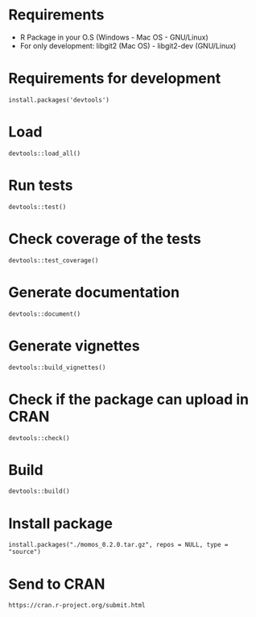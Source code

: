 # Requirements
- R Package in your O.S (Windows - Mac OS - GNU/Linux)
- For only development: libgit2 (Mac OS) - libgit2-dev (GNU/Linux)
# Requirements for development
```
install.packages('devtools')
```
# Load
```{r}
devtools::load_all()
```
# Run tests
```{r}
devtools::test()
```
# Check coverage of the tests
```{r}
devtools::test_coverage()
```
# Generate documentation
```{r}
devtools::document()
```
# Generate vignettes
```{r}
devtools::build_vignettes()
```
# Check if the package can upload in CRAN
```{r}
devtools::check()
```
# Build
```{r}
devtools::build()
```
# Install package
```{r}
install.packages("./momos_0.2.0.tar.gz", repos = NULL, type = "source")
```
# Send to CRAN
`https://cran.r-project.org/submit.html`
